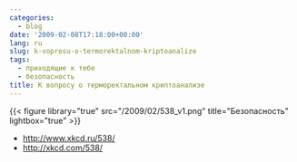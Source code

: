 ```yaml
---
categories:
  - blog
date: '2009-02-08T17:18:00+00:00'
lang: ru
slug: k-voprosu-o-termorektalnom-kriptoanalize
tags:
  - приходящие к тебе
  - безопасность
title: К вопросу о терморектальном криптоанализе
---
```


{{< figure library="true" src="/2009/02/538_v1.png" title="Безопасность" lightbox="true" >}}

<!--more-->

- <http://www.xkcd.ru/538/>
- <http://xkcd.com/538/>